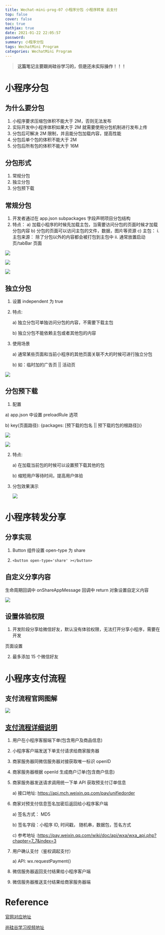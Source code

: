 ```yaml
---
title: Wechat-mini-prog-07 小程序分包 小程序转发 云支付
top: false
cover: false
toc: true
mathjax: true
date: 2021-01-22 22:05:57
password:
summary: 小程序分包
tags: WechatMini Program
categories: WechatMini Program
---
```


> **这篇笔记主要跟尚硅谷学习的，但是还未实际操作！！！**

# 小程序分包

## 为什么要分包

1. 小程序要求压缩包体积不能大于 2M，否则无法发布
2. 实际开发中小程序体积如果大于 2M 就需要使用分包机制进行发布上传
3. 分包后可解决 2M 限制，并且能分包加载内容，提高性能
4. 分包后单个包的体积不能大于 2M
5. 分包后所有包的体积不能大于 16M 

## 分包形式
1. 常规分包
2. 独立分包
3. 分包预下载

## 常规分包
1. 开发者通过在 app.json subpackages 字段声明项目分包结构
2. 特点：
    a) 加载小程序的时候先加载主包，当需要访问分包的页面时候才加载分包内容
    b) 分包的页面可以访问主包的文件，数据，图片等资源
    c) 主包：
        i. 主包来源： 除了分包以外的内容都会被打包到主包中
        ii. 通常放置启动页/tabBar 页面

![](Wechat-mini-prog-07/image-20210122220900766.png)

![](Wechat-mini-prog-07/image-20210122220918533.png)

![](Wechat-mini-prog-07/image-20210122220934109.png)

## 独立分包

1. 设置 independent 为 true

2. 特点:

   a) 独立分包可单独访问分包的内容，不需要下载主包

   b) 独立分包不能依赖主包或者其他包的内容

3. 使用场景

   a) 通常某些页面和当前小程序的其他页面关联不大的时候可进行独立分包

   b) 如：临时加的广告页 || 活动页

![](Wechat-mini-prog-07/image-20210122221055589.png)

## 分包预下载
1. 配置

a) app.json 中设置 preloadRule 选项

b) key(页面路径): {packages: [预下载的包名 || 预下载的包的根路径])}
      
![](Wechat-mini-prog-07/image-20210122221213931.png)

![](Wechat-mini-prog-07/image-20210122221243980.png)

2. 特点:

    a) 在加载当前包的时候可以设置预下载其他的包

    b) 缩短用户等待时间，提高用户体验
    
    
    
3. 分包效果演示

    ![](Wechat-mini-prog-07/image-20210122221348734.png)



#  小程序转发分享

## 分享实现

1. Button 组件设置 open-type 为 share

2. `<button open-type='share' ></button>`

## 自定义分享内容

生命周期回调中 onShareAppMessage 回调中 return 对象设置自定义内容

![](Wechat-mini-prog-07/image-20210122222210257.png)

## 设置体验权限

1. 开发阶段分享给微信好友，默认没有体验权限，无法打开分享小程序，需要在开发

页面设置

2. 最多添加 15 个微信好友

# 小程序支付流程

## 支付流程官网图解

![](Wechat-mini-prog-07/image-20210122222330121.png)



## [支付流程详细说明](https://pay.weixin.qq.com/wiki/doc/api/wxa/wxa_api.php?chapter=7_3&index=1)

1. 用户在小程序客服端下单(包含用户及商品信息)

2. 小程序客户端发送下单支付请求给商家服务器

3. 商家服务器同微信服务器对接获取唯一标识 openID

4. 商家服务器根据 openId 生成商户订单(包含商户信息)

5. 商家服务器发送请求调用统一下单 API 获取预支付订单信息

   a) 接口地址: https://api.mch.weixin.qq.com/pay/unifiedorder

6. 商家对预支付信息签名加密后返回给小程序客户端

   a) 签名方式： MD5

   b) 签名字段：小程序 ID, 时间戳， 随机串，数据包，签名方式

   c) 参考地址 :https://pay.weixin.qq.com/wiki/doc/api/wxa/wxa_api.php?chapter=7_7&index=3

7. 用户确认支付（鉴权调起支付）

   a) API: wx.requestPayment()

8. 微信服务器返回支付结果给小程序客户端

9. 微信服务器推送支付结果给商家服务器端

# Reference

[官网对应地址](https://developers.weixin.qq.com/miniprogram/dev/framework/subpackages.html)

[尚硅谷学习视频地址](https://www.bilibili.com/video/BV1hK4y1W77j?p=1)